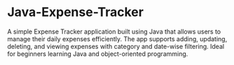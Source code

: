 # Java-Expense-Tracker
A simple Expense Tracker application built using Java that allows users to manage their daily expenses efficiently. The app supports adding, updating, deleting, and viewing expenses with category and date-wise filtering. Ideal for beginners learning Java and object-oriented programming.
